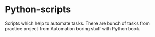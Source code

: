 # Python-scripts
Scripts which help to automate tasks. There are bunch of tasks from practice project from Automation boring stuff with Python book.
